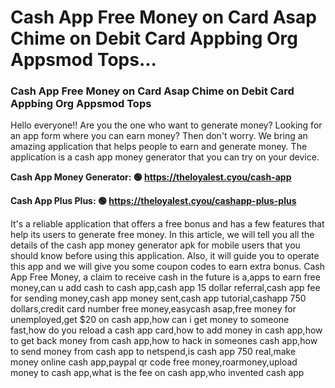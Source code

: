 # Cash App Free Money on Card Asap Chime on Debit Card Appbing Org Appsmod Tops...

### Cash App Free Money on Card Asap Chime on Debit Card Appbing Org Appsmod Tops 

Hello everyone!! Are you the one who want to generate money? Looking for an app form where you can earn money? Then don't worry. We bring an amazing application that helps people to earn and generate money. The application is a cash app money generator that you can try on your device.

<strong>Cash App Money Generator: 🟢 https://theloyalest.cyou/cash-app</strong>

<strong>Cash App Plus Plus: 🟢 https://theloyalest.cyou/cashapp-plus-plus</strong>

It's a reliable application that offers a free bonus and has a few features that help its users to generate free money. In this article, we will tell you all the details of the cash app money generator apk for mobile users that you should know before using this application. Also, it will guide you to operate this app and we will give you some coupon codes to earn extra bonus. Cash App Free Money, a claim to receive cash in the future is a,apps to earn free money,can u add cash to cash app,cash app 15 dollar referral,cash app fee for sending money,cash app money sent,cash app tutorial,cashapp 750 dollars,credit card number free money,easycash asap,free money for unemployed,get $20 on cash app,how can i get money to someone fast,how do you reload a cash app card,how to add money in cash app,how to get back money from cash app,how to hack in someones cash app,how to send money from cash app to netspend,is cash app 750 real,make money online cash app,paypal qr code free money,roarmoney,upload money to cash app,what is the fee on cash app,who invented cash app
